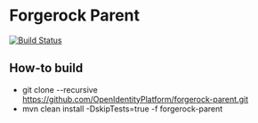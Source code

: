 # Forgerock Parent
[![Build Status](https://travis-ci.org/OpenIdentityPlatform/forgerock-parent.svg)](https://travis-ci.org/OpenIdentityPlatform/forgerock-parent)

## How-to build

* git clone --recursive  https://github.com/OpenIdentityPlatform/forgerock-parent.git
* mvn clean install -DskipTests=true -f forgerock-parent
